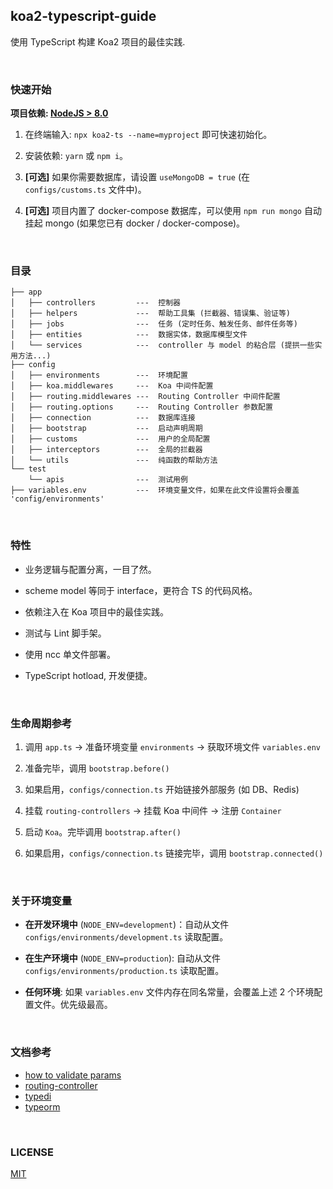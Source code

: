## koa2-typescript-guide
使用 TypeScript 构建 Koa2 项目的最佳实践.

<br>

### 快速开始
**项目依赖: [NodeJS > 8.0](https://nodejs.org/cn)**

1. 在终端输入: `npx koa2-ts --name=myproject` 即可快速初始化。

2. 安装依赖: `yarn` 或 `npm i`。

3. **[可选]** 如果你需要数据库，请设置 `useMongoDB = true` (在 `configs/customs.ts` 文件中)。

4. **[可选]** 项目内置了 docker-compose 数据库，可以使用 `npm run mongo` 自动挂起 mongo (如果您已有 docker / docker-compose)。

<br>

### 目录

```
├── app
│   ├── controllers         ---  控制器
│   ├── helpers             ---  帮助工具集 (拦截器、错误集、验证等)
│   ├── jobs                ---  任务 (定时任务、触发任务、邮件任务等)
│   ├── entities            ---  数据实体，数据库模型文件
│   └── services            ---  controller 与 model 的粘合层 (提拱一些实用方法...)
├── config
│   ├── environments        ---  环境配置
│   ├── koa.middlewares     ---  Koa 中间件配置
│   ├── routing.middlewares ---  Routing Controller 中间件配置
│   ├── routing.options     ---  Routing Controller 参数配置
│   ├── connection          ---  数据库连接
│   ├── bootstrap           ---  启动声明周期
│   ├── customs             ---  用户的全局配置
│   ├── interceptors        ---  全局的拦截器
│   └── utils               ---  纯函数的帮助方法
└── test
    └── apis                ---  测试用例
├── variables.env           ---  环境变量文件，如果在此文件设置将会覆盖 'config/environments'
```

<br>

### 特性

- 业务逻辑与配置分离，一目了然。

- scheme model 等同于 interface，更符合 TS 的代码风格。

- 依赖注入在 Koa 项目中的最佳实践。

- 测试与 Lint 脚手架。

- 使用 ncc 单文件部署。

- TypeScript hotload, 开发便捷。


<br>

### 生命周期参考

  1. 调用 `app.ts` -> 准备环境变量 `environments` -> 获取环境文件 `variables.env`
  
  2. 准备完毕，调用 `bootstrap.before()`
  
  3. 如果启用，`configs/connection.ts` 开始链接外部服务 (如 DB、Redis)
  
  4. 挂载 `routing-controllers` -> 挂载 Koa 中间件 -> 注册 `Container`
  
  5. 启动 `Koa`。完毕调用 `bootstrap.after()`
  
  6. 如果启用，`configs/connection.ts` 链接完毕，调用 `bootstrap.connected()`

<br>

### 关于环境变量

  - **在开发环境中** (`NODE_ENV=development`)：自动从文件 `configs/environments/development.ts` 读取配置。
  
  - **在生产环境中** (`NODE_ENV=production`): 自动从文件 `configs/environments/production.ts` 读取配置。
  
  - **任何环境**: 如果 `variables.env` 文件内存在同名常量，会覆盖上述 2 个环境配置文件。优先级最高。

<br>

### 文档参考

- [how to validate params](https://github.com/typestack/class-validator)
- [routing-controller](https://github.com/typestack/routing-controllers)
- [typedi](https://github.com/typestack/typedi)
- [typeorm](https://github.com/typeorm/typeorm)

<br>

### LICENSE
[MIT](LICENSE)
